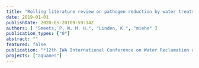 ```yaml
---
title: "Rolling literature review on pathogen reduction by water treatment processes"
date: 2019-01-01
publishDate: 2020-05-20T09:59:14Z
authors: [ "Smeets, P. W. M. H.", "Linden, K.", "miehe" ]
publication_types: ["0"]
abstract: ""
featured: false
publication: "*12th IWA International Conference on Water Reclamation and Reuse*"
projects: ["aquanes"]
---
```


